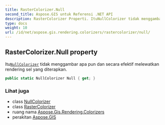 ```yaml
---
title: RasterColorizer.Null
second_title: Aspose.GIS untuk Referensi .NET API
description: RasterColorizer Properti. ItuNullColorizer tidak menggambar apa pun dan secara efektif melewatkan rendering sel yang diterapkan.
type: docs
weight: 10
url: /id/net/aspose.gis.rendering.colorizers/rastercolorizer/null/
---
```

## RasterColorizer.Null property

Itu[`NullColorizer`](../../nullcolorizer/) tidak menggambar apa pun dan secara efektif melewatkan rendering sel yang diterapkan.

```csharp
public static NullColorizer Null { get; }
```

### Lihat juga

* class [NullColorizer](../../nullcolorizer/)
* class [RasterColorizer](../)
* ruang nama [Aspose.Gis.Rendering.Colorizers](../../rastercolorizer/)
* perakitan [Aspose.GIS](../../../)


